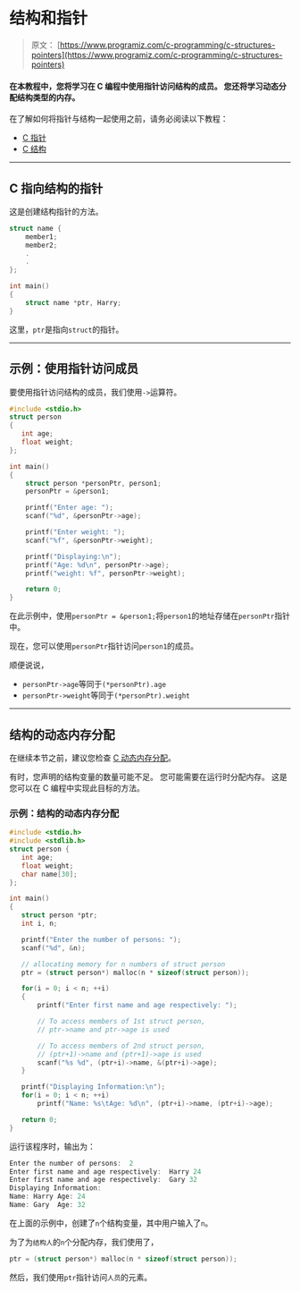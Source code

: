 # 结构和指针

> 原文： [https://www.programiz.com/c-programming/c-structures-pointers](https://www.programiz.com/c-programming/c-structures-pointers)

#### 在本教程中，您将学习在 C 编程中使用指针访问结构的成员。 您还将学习动态分配结构类型的内存。

在了解如何将指针与结构一起使用之前，请务必阅读以下教程：

*   [C 指针](/c-programming/c-pointers "C Pointers")
*   [C 结构](/c-programming/c-structures "C structs")

* * *

## C 指向结构的指针

这是创建结构指针的方法。

```c
struct name {
    member1;
    member2;
    .
    .
};

int main()
{
    struct name *ptr, Harry;
}
```

这里，`ptr`是指向`struct`的指针。

* * *

## 示例：使用指针访问成员

要使用指针访问结构的成员，我们使用`->`运算符。

```c
#include <stdio.h>
struct person
{
   int age;
   float weight;
};

int main()
{
    struct person *personPtr, person1;
    personPtr = &person1;   

    printf("Enter age: ");
    scanf("%d", &personPtr->age);

    printf("Enter weight: ");
    scanf("%f", &personPtr->weight);

    printf("Displaying:\n");
    printf("Age: %d\n", personPtr->age);
    printf("weight: %f", personPtr->weight);

    return 0;
}
```

在此示例中，使用`personPtr = &person1;`将`person1`的地址存储在`personPtr`指针中。

现在，您可以使用`personPtr`指针访问`person1`的成员。

顺便说说，

*   `personPtr->age`等同于`(*personPtr).age`
*   `personPtr->weight`等同于`(*personPtr).weight`

* * *

## 结构的动态内存分配

在继续本节之前，建议您检查 [C 动态内存分配](https://www.programiz.com/c-programming/c-dynamic-memory-allocation)。

有时，您声明的结构变量的数量可能不足。 您可能需要在运行时分配内存。 这是您可以在 C 编程中实现此目标的方法。

### 示例：结构的动态内存分配

```c
#include <stdio.h>
#include <stdlib.h>
struct person {
   int age;
   float weight;
   char name[30];
};

int main()
{
   struct person *ptr;
   int i, n;

   printf("Enter the number of persons: ");
   scanf("%d", &n);

   // allocating memory for n numbers of struct person
   ptr = (struct person*) malloc(n * sizeof(struct person));

   for(i = 0; i < n; ++i)
   {
       printf("Enter first name and age respectively: ");

       // To access members of 1st struct person,
       // ptr->name and ptr->age is used

       // To access members of 2nd struct person,
       // (ptr+1)->name and (ptr+1)->age is used
       scanf("%s %d", (ptr+i)->name, &(ptr+i)->age);
   }

   printf("Displaying Information:\n");
   for(i = 0; i < n; ++i)
       printf("Name: %s\tAge: %d\n", (ptr+i)->name, (ptr+i)->age);

   return 0;
} 
```

运行该程序时，输出为：

```c
Enter the number of persons:  2
Enter first name and age respectively:  Harry 24
Enter first name and age respectively:  Gary 32
Displaying Information:
Name: Harry	Age: 24
Name: Gary	Age: 32
```

在上面的示例中，创建了`n`个结构变量，其中用户输入了`n`。

为了为`结构人`的`n`个分配内存，我们使用了，

```c
ptr = (struct person*) malloc(n * sizeof(struct person));
```

然后，我们使用`ptr`指针访问`人员`的元素。